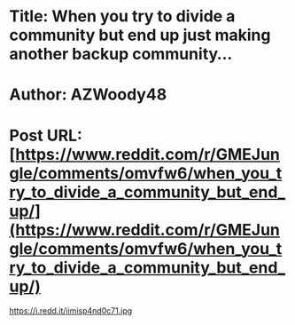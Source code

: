 # Title: When you try to divide a community but end up just making another backup community…
# Author: AZWoody48
# Post URL: [https://www.reddit.com/r/GMEJungle/comments/omvfw6/when_you_try_to_divide_a_community_but_end_up/](https://www.reddit.com/r/GMEJungle/comments/omvfw6/when_you_try_to_divide_a_community_but_end_up/)


https://i.redd.it/iimisp4nd0c71.jpg